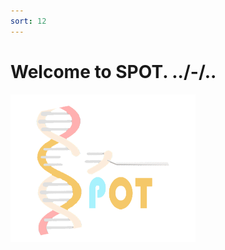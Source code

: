 ```yaml
---
sort: 12
---
```

# Welcome to SPOT. ../-/..

<img src="../assets/images/logo.png" alt="logo" style="zoom:50%;" />
